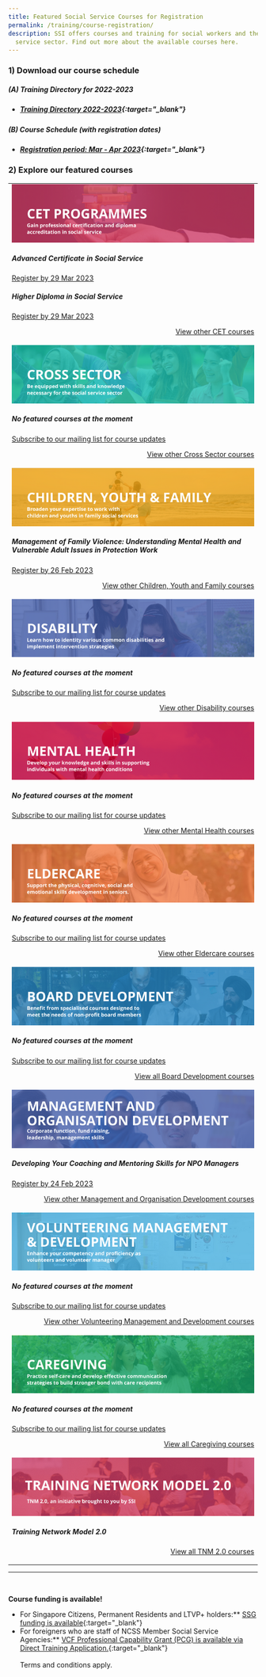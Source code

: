 ```yaml
---
title: Featured Social Service Courses for Registration
permalink: /training/course-registration/
description: SSI offers courses and training for social workers and the social
  service sector. Find out more about the available courses here.
---
```

### 1) Download our course schedule

##### **(A) Training Directory for 2022-2023**
* ##### [Training Directory 2022-2023](/files/Files%20for%20Learners/FY22-Training-Directory-updated-1Sept22.pdf){:target="_blank"} 

##### **(B) Course Schedule (with registration dates)** <br>
* ##### [Registration period: Mar - Apr 2023](/files/Monthly%20Featured%20Courses%20-%20Mar%20to%20Apr%20v2.pdf){:target="_blank"}

### 2) Explore our featured courses

<table>
	<tbody><tr> <td><a href="https://www.ssi.gov.sg/training/cet-programmes/" target="_blank"><img src="/images/training/cet-v2.png" alt="Continuing Education & Training (CET) Courses"></a><h5>Advanced Certificate in Social Service</h5><a href="https://www.ssi.gov.sg/training/cet-programmes/advanced-certificate-in-social-service/" target="_blank">Register by 29 Mar 2023</a><h5>Higher Diploma in Social Service</h5><a href="https://www.ssi.gov.sg/training/cet-programmes/higher-diploma-in-social-service/" target="_blank">Register by 29 Mar 2023</a><p></p><p style="text-align: right;"><a href="https://www.ssi.gov.sg/training/cet-programmes/" target="_blank">View other CET courses</a></p></td>
		
</tr>
		
</tr><tr> <td><a href="https://www.ssi.gov.sg/training/cross-sector/" target="_blank"><img src="/images/training/cross-sector-v2.png" alt="Counselling, Motivational Interviewing & Behaviour Therapy Courses"></a><h5>No featured courses at the moment</h5><a href="https://www.ssi.gov.sg/about-us/mailing-list/" target="_blank">Subscribe to our mailing list for course updates </a><p></p><p style="text-align: right;"><a href="https://www.ssi.gov.sg/training/cross-sector/" target="_blank">View other Cross Sector courses</a></p></td>
		
</tr><tr> <td><a href="https://www.ssi.gov.sg/training/cyandf" target="_blank"><img src="/images/training/cyf-v2.png" alt="Children & Youth Development, Family Therapy / Family Violence Courses: Equip volunteers with skills to work with children, youth and families."></a><h5>Management of Family Violence: Understanding Mental Health and Vulnerable Adult Issues in Protection Work</h5><a href="https://iltms.ssi.gov.sg/registration/#/Course?coursecode=SCYF235" target="_blank">Register by 26 Feb 2023</a><p></p><p style="text-align: right;"><a href="https://www.ssi.gov.sg/training/cyandf/" target="_blank">View other Children, Youth and Family courses</a></p></td>

</tr><tr> <td><a href="https://www.ssi.gov.sg/training/disability/" target="_blank"><img src="/images/training/disability-v2.png" alt="Disability Care / Special Needs Courses"></a><h5>No featured courses at the moment</h5><a href="https://www.ssi.gov.sg/about-us/mailing-list/" target="_blank">Subscribe to our mailing list for course updates </a><p></p><p style="text-align: right;"><a href="https://www.ssi.gov.sg/training/disability/" target="_blank">View other Disability courses</a></p></td>

</tr><tr> <td><a href="https://www.ssi.gov.sg/training/mental-health/" target="_blank"><img src="/images/training/mental-health-v2.png" alt="Mental Health Conditions & Recovery Courses"></a><h5>No featured courses at the moment</h5><a href="https://www.ssi.gov.sg/about-us/mailing-list/" target="_blank">Subscribe to our mailing list for course updates </a><p style="text-align: right;"><a href="https://www.ssi.gov.sg/training/mental-health" target="_blank">View other Mental Health courses</a></p></td>

</tr><tr> <td><a href="https://www.ssi.gov.sg/training/eldercare/" target="_blank"><img src="/images/training/eldercare-v2.png" alt="Caring and communicating with dementia and senior persons courses"></a><h5>No featured courses at the moment</h5><a href="https://www.ssi.gov.sg/about-us/mailing-list/" target="_blank">Subscribe to our mailing list for course updates </a><p></p><p style="text-align: right;"><a href="https://www.ssi.gov.sg/training/eldercare/" target="_blank">View other Eldercare courses</a></p></td>

</tr><tr> <td><a href="https://www.ssi.gov.sg/training/board-development/" target="_blank"><img src="/images/training/board-v2.png" alt="Board Development Courses"></a><h5>No featured courses at the moment</h5><a href="https://www.ssi.gov.sg/about-us/mailing-list/" target="_blank">Subscribe to our mailing list for course updates</a><p style="text-align: right;"><a href="https://www.ssi.gov.sg/training/board-development/" target="_blank">View all Board Development courses</a></p></td>
	
</tr><tr> <td><a href="https://www.ssi.gov.sg/training/management-and-organisation-development/" target="_blank"><img src="/images/training/mod-v2.png" alt="Social Service / Nonprofit Leadership and Management Training Course"></a><h5>Developing Your Coaching and Mentoring Skills for NPO Managers</h5><a href="https://iltms.ssi.gov.sg/registration/#/Course?coursecode=NMGT5073" target="_blank">Register by 24 Feb 2023</a><p></p><p style="text-align: right;"><a href="https://www.ssi.gov.sg/training/management-and-organisation-development/" target="_blank">View other Management and Organisation Development courses</a></p></td>

</tr><tr> <td><a href="https://www.ssi.gov.sg/training/volunteer-development-and-management/" target="_blank"><img src="/images/training/volunteer-v2.png" alt="Equip volunteers with knowledge, develop volunteer management capabilities"></a><h5>No featured courses at the moment</h5><a href="https://www.ssi.gov.sg/about-us/mailing-list/" target="_blank">Subscribe to our mailing list for course updates</a><p></p><p style="text-align: right;"><a href="https://www.ssi.gov.sg/training/volunteer-development-and-management/" target="_blank">View other Volunteering Management and Development courses</a></p></td>

</tr><tr> <td><a href="https://www.ssi.gov.sg/training/caregiving/" target="_blank"><img src="/images/training/caregiving-v2.png" alt="Caregiver Training Courses"></a><h5>No featured courses at the moment</h5><a href="https://www.ssi.gov.sg/about-us/mailing-list/" target="_blank">Subscribe to our mailing list for course updates </a><p style="text-align: right;"><a href="https://www.ssi.gov.sg/training/caregiving/" target="_blank">View all Caregiving courses</a></p></td><tr> <td><a href="https://www.ssi.gov.sg/training/tnm-courses/" target="_blank"><img src="/images/training/TNM-banner.png" alt="TNM 2.0, an initiative brought to you by SSI"></a><h5>Training Network Model 2.0</h5><p></p><p style="text-align: right;"><a href="https://www.ssi.gov.sg/training/tnm-courses/" target="_blank">View all TNM 2.0 courses</a></p></td></tr></tbody></table>

--- 
<br>


**Course funding is available!**
* For Singapore Citizens, Permanent Residents and LTVP+ holders:** [SSG funding is available](https://www.ssg-wsg.gov.sg/individuals/training-grants-incentives.html){:target="_blank"}  
* For foreigners who are staff of NCSS Member Social Service Agencies:** [VCF Professional Capability Grant (PCG) is available via Direct Training Application.](https://www.ncss.gov.sg/grants-search/detail-page/VCFProfessionalCapabilityGrant-LocalTraining){:target="_blank"} <br><br>
Terms and conditions apply.